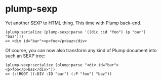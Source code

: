 plump-sexp
==========

Yet another SEXP to HTML thing. This time with Plump back-end.

    (plump:serialize (plump-sexp:parse '((dic :id "foo") (p "bar") "baz")))
    => <div id="bar"><p>foo</p>baz</div>

Of course, you can now also transform any kind of Plump document into such an SEXP tree:

    (plump-sexp:serialize (plump:parse "<div id="bar"><p>foo</p>baz</div>"))
    => (:!ROOT ((:DIV :ID "bar") (:P "foo") "baz"))

